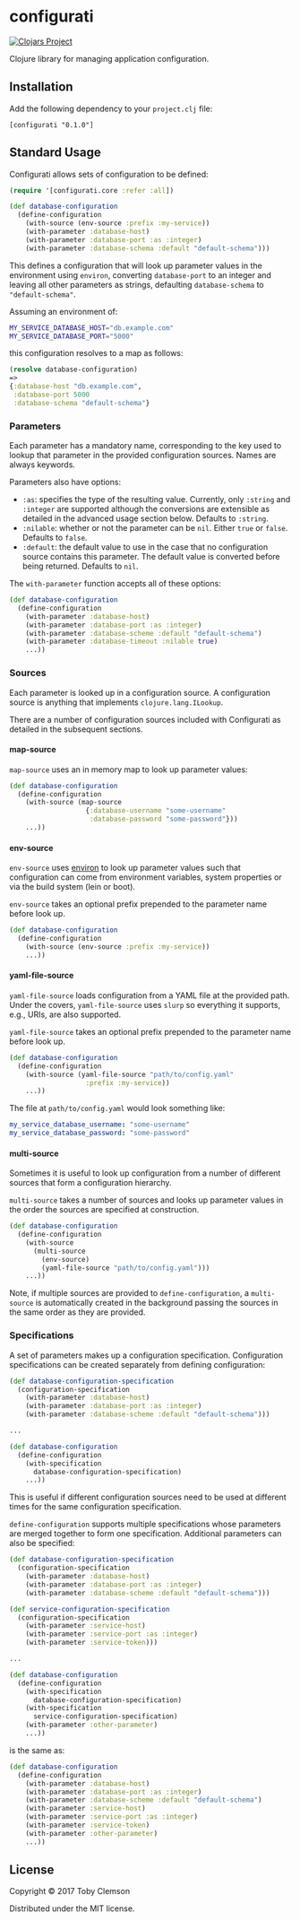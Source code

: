 # configurati

[![Clojars Project](https://img.shields.io/clojars/v/configurati.svg)](https://clojars.org/configurati)

Clojure library for managing application configuration.

## Installation

Add the following dependency to your `project.clj` file:

    [configurati "0.1.0"]

## Standard Usage

Configurati allows sets of configuration to be defined:

```clojure
(require '[configurati.core :refer :all])

(def database-configuration
  (define-configuration
    (with-source (env-source :prefix :my-service))
    (with-parameter :database-host)
    (with-parameter :database-port :as :integer)
    (with-parameter :database-schema :default "default-schema")))
```

This defines a configuration that will look up parameter values in the 
environment using `environ`, converting `database-port` to an integer and 
leaving all other parameters as strings, defaulting `database-schema` to
`"default-schema"`.  

Assuming an environment of:

```bash
MY_SERVICE_DATABASE_HOST="db.example.com"
MY_SERVICE_DATABASE_PORT="5000"
```
this configuration resolves to a map as follows:

```clojure
(resolve database-configuration)
=>
{:database-host "db.example.com",
 :database-port 5000
 :database-schema "default-schema"}
```

### Parameters

Each parameter has a mandatory name, corresponding to the key used to lookup 
that parameter in the provided configuration sources. Names are always 
keywords.

Parameters also have options:
 * `:as`: specifies the type of the resulting value. Currently, only `:string`
   and `:integer` are supported although the conversions are extensible as
   detailed in the advanced usage section below. Defaults to `:string`.
 * `:nilable`: whether or not the parameter can be `nil`. Either `true` or 
   `false`. Defaults to `false`.
 * `:default`: the default value to use in the case that no configuration 
   source contains this parameter. The default value is converted before being
   returned. Defaults to `nil`.

The `with-parameter` function accepts all of these options:

```clojure
(def database-configuration
  (define-configuration
    (with-parameter :database-host)
    (with-parameter :database-port :as :integer)
    (with-parameter :database-scheme :default "default-schema")
    (with-parameter :database-timeout :nilable true)
    ...))
```

### Sources

Each parameter is looked up in a configuration source. A configuration source
is anything that implements `clojure.lang.ILookup`.

There are a number of configuration sources included with Configurati as 
detailed in the subsequent sections.

#### map-source

`map-source` uses an in memory map to look up parameter values:

```clojure
(def database-configuration
  (define-configuration
    (with-source (map-source 
                   {:database-username "some-username"
                    :database-password "some-password"}))
    ...))
```  

#### env-source

`env-source` uses [environ](https://github.com/weavejester/environ) to look up
parameter values such that configuration can come from environment variables,
system properties or via the build system (lein or boot).

`env-source` takes an optional prefix prepended to the parameter name before
look up.

```clojure
(def database-configuration
  (define-configuration
    (with-source (env-source :prefix :my-service))
    ...))
```

#### yaml-file-source

`yaml-file-source` loads configuration from a YAML file at the provided path.
Under the covers, `yaml-file-source` uses `slurp` so everything it supports,
e.g., URIs, are also supported.

`yaml-file-source` takes an optional prefix prepended to the parameter name
before look up.

```clojure
(def database-configuration
  (define-configuration
    (with-source (yaml-file-source "path/to/config.yaml" 
                   :prefix :my-service))
    ...))
```

The file at `path/to/config.yaml` would look something like:

```yaml
my_service_database_username: "some-username"
my_service_database_password: "some-password"
```

#### multi-source

Sometimes it is useful to look up configuration from a number of different
sources that form a configuration hierarchy. 

`multi-source` takes a number of sources and looks up parameter values in the
order the sources are specified at construction.

```clojure
(def database-configuration
  (define-configuration
    (with-source
      (multi-source 
        (env-source)
        (yaml-file-source "path/to/config.yaml")))
    ...))
```

Note, if multiple sources are provided to `define-configuration`, a 
`multi-source` is automatically created in the background passing the sources
in the same order as they are provided.

### Specifications

A set of parameters makes up a configuration specification. Configuration
specifications can be created separately from defining configuration:

```clojure
(def database-configuration-specification
  (configuration-specification
    (with-parameter :database-host)
    (with-parameter :database-port :as :integer)
    (with-parameter :database-scheme :default "default-schema")))

...

(def database-configuration
  (define-configuration
    (with-specification
      database-configuration-specification)
    ...))
```

This is useful if different configuration sources need to be used at different
times for the same configuration specification.

`define-configuration` supports multiple specifications whose parameters are
merged together to form one specification. Additional parameters can also be
specified:

```clojure
(def database-configuration-specification
  (configuration-specification
    (with-parameter :database-host)
    (with-parameter :database-port :as :integer)
    (with-parameter :database-scheme :default "default-schema")))

(def service-configuration-specification
  (configuration-specification
    (with-parameter :service-host)
    (with-parameter :service-port :as :integer)
    (with-parameter :service-token)))

...

(def database-configuration
  (define-configuration
    (with-specification
      database-configuration-specification)
    (with-specification
      service-configuration-specification)
    (with-parameter :other-parameter)
    ...))
```

is the same as:

```clojure
(def database-configuration
  (define-configuration
    (with-parameter :database-host)
    (with-parameter :database-port :as :integer)
    (with-parameter :database-scheme :default "default-schema")
    (with-parameter :service-host)
    (with-parameter :service-port :as :integer)
    (with-parameter :service-token)
    (with-parameter :other-parameter)
    ...))
```

## License

Copyright © 2017 Toby Clemson

Distributed under the MIT license.
